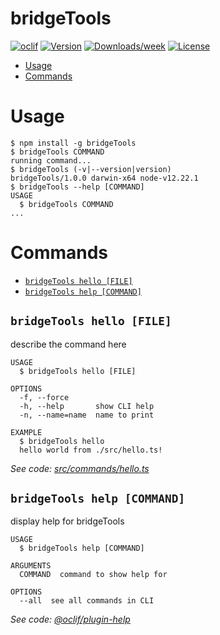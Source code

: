 bridgeTools
===========



[![oclif](https://img.shields.io/badge/cli-oclif-brightgreen.svg)](https://oclif.io)
[![Version](https://img.shields.io/npm/v/bridgeTools.svg)](https://npmjs.org/package/bridgeTools)
[![Downloads/week](https://img.shields.io/npm/dw/bridgeTools.svg)](https://npmjs.org/package/bridgeTools)
[![License](https://img.shields.io/npm/l/bridgeTools.svg)](https://github.com/mongelly/bridgeTools/blob/master/package.json)

<!-- toc -->
* [Usage](#usage)
* [Commands](#commands)
<!-- tocstop -->
# Usage
<!-- usage -->
```sh-session
$ npm install -g bridgeTools
$ bridgeTools COMMAND
running command...
$ bridgeTools (-v|--version|version)
bridgeTools/1.0.0 darwin-x64 node-v12.22.1
$ bridgeTools --help [COMMAND]
USAGE
  $ bridgeTools COMMAND
...
```
<!-- usagestop -->
# Commands
<!-- commands -->
* [`bridgeTools hello [FILE]`](#bridgetools-hello-file)
* [`bridgeTools help [COMMAND]`](#bridgetools-help-command)

## `bridgeTools hello [FILE]`

describe the command here

```
USAGE
  $ bridgeTools hello [FILE]

OPTIONS
  -f, --force
  -h, --help       show CLI help
  -n, --name=name  name to print

EXAMPLE
  $ bridgeTools hello
  hello world from ./src/hello.ts!
```

_See code: [src/commands/hello.ts](https://github.com/mongelly/bridgeTools/blob/v1.0.0/src/commands/hello.ts)_

## `bridgeTools help [COMMAND]`

display help for bridgeTools

```
USAGE
  $ bridgeTools help [COMMAND]

ARGUMENTS
  COMMAND  command to show help for

OPTIONS
  --all  see all commands in CLI
```

_See code: [@oclif/plugin-help](https://github.com/oclif/plugin-help/blob/v3.2.2/src/commands/help.ts)_
<!-- commandsstop -->
